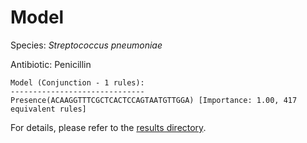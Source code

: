 
# Model

Species: *Streptococcus pneumoniae*

Antibiotic: Penicillin

```
Model (Conjunction - 1 rules):
------------------------------
Presence(ACAAGGTTTCGCTCACTCCAGTAATGTTGGA) [Importance: 1.00, 417 equivalent rules]

```

For details, please refer to the [results directory](../../../../../results/scm_b/streptococcus%20pneumoniae/penicillin/repeat_6/).

